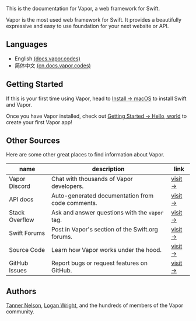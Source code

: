 This is the documentation for Vapor, a web framework for Swift.

Vapor is the most used web framework for Swift. It provides a beautifully expressive and easy to use foundation for your next website or API.

## Languages

- English [(docs.vapor.codes)](http://docs.vapor.codes)
- 简体中文 [(cn.docs.vapor.codes)](http://cn.docs.vapor.codes)

## Getting Started

If this is your first time using Vapor, head to [Install → macOS](./install/macos.md) to install Swift and Vapor.

Once you have Vapor installed, check out [Getting Started → Hello, world](./start/hello-world.md) to create your first Vapor app!

## Other Sources

Here are some other great places to find information about Vapor.

| name           | description                                      | link                                                            |
|----------------|--------------------------------------------------|-----------------------------------------------------------------|
| Vapor Discord  | Chat with thousands of Vapor developers.         | [visit &rarr;](http://vapor.team)                               |
| API docs       | Auto-generated documentation from code comments. | [visit &rarr;](http://api.vapor.codes)                          |
| Stack Overflow | Ask and answer questions with the `vapor` tag.   | [visit &rarr;](http://stackoverflow.com/questions/tagged/vapor) |
| Swift Forums  | Post in Vapor's section of the Swift.org forums.  | [visit &rarr;](https://forums.swift.org/c/related-projects/vapor)           |
| Source Code    | Learn how Vapor works under the hood.            | [visit &rarr;](https://github.com/vapor/vapor)                  |
| GitHub Issues  | Report bugs or request features on GitHub.       | [visit &rarr;](https://github.com/vapor/vapor/issues)           |


## Authors

[Tanner Nelson](mailto:tanner@vapor.codes), [Logan Wright](mailto:logan@vapor.codes), and the hundreds of members of the Vapor community.
